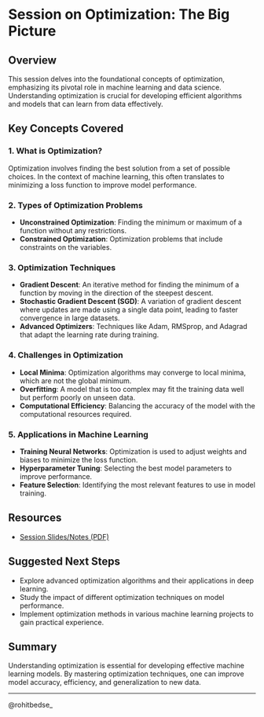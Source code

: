 # Session on Optimization: The Big Picture

## Overview
This session delves into the foundational concepts of optimization, emphasizing its pivotal role in machine learning and data science. Understanding optimization is crucial for developing efficient algorithms and models that can learn from data effectively.

## Key Concepts Covered

### 1. What is Optimization?
Optimization involves finding the best solution from a set of possible choices. In the context of machine learning, this often translates to minimizing a loss function to improve model performance.

### 2. Types of Optimization Problems
- **Unconstrained Optimization**: Finding the minimum or maximum of a function without any restrictions.
- **Constrained Optimization**: Optimization problems that include constraints on the variables.

### 3. Optimization Techniques
- **Gradient Descent**: An iterative method for finding the minimum of a function by moving in the direction of the steepest descent.
- **Stochastic Gradient Descent (SGD)**: A variation of gradient descent where updates are made using a single data point, leading to faster convergence in large datasets.
- **Advanced Optimizers**: Techniques like Adam, RMSprop, and Adagrad that adapt the learning rate during training.

### 4. Challenges in Optimization
- **Local Minima**: Optimization algorithms may converge to local minima, which are not the global minimum.
- **Overfitting**: A model that is too complex may fit the training data well but perform poorly on unseen data.
- **Computational Efficiency**: Balancing the accuracy of the model with the computational resources required.

### 5. Applications in Machine Learning
- **Training Neural Networks**: Optimization is used to adjust weights and biases to minimize the loss function.
- **Hyperparameter Tuning**: Selecting the best model parameters to improve performance.
- **Feature Selection**: Identifying the most relevant features to use in model training.

## Resources
- [Session Slides/Notes (PDF)](https://drive.google.com/file/d/11jO22cqMyGcmvunqJ_nkRdrSgcJkmJR1/view)

## Suggested Next Steps
- Explore advanced optimization algorithms and their applications in deep learning.
- Study the impact of different optimization techniques on model performance.
- Implement optimization methods in various machine learning projects to gain practical experience.

## Summary
Understanding optimization is essential for developing effective machine learning models. By mastering optimization techniques, one can improve model accuracy, efficiency, and generalization to new data.

---

@rohitbedse_
